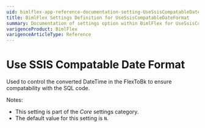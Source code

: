 ```yaml
---
uid: bimlflex-app-reference-documentation-setting-UseSsisCompatableDateFormat
title: BimlFlex Settings Definition for UseSsisCompatableDateFormat
summary: Documentation of settings option within BimlFlex for UseSsisCompatableDateFormat
varigenceProduct: BimlFlex
varigenceArticleType: Reference
---
```


# Use SSIS Compatable Date Format

Used to control the converted DateTime in the FlexToBk to ensure compatability with the SQL code. 

Notes:

* This setting is part of the *Core* settings category.
* The default value for this setting is `N`.
